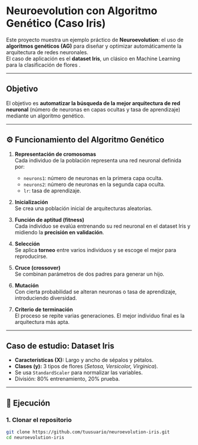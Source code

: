 
#  Neuroevolution con Algoritmo Genético (Caso Iris)

Este proyecto muestra un ejemplo práctico de **Neuroevolution**: el uso de **algoritmos genéticos (AG)** para diseñar y optimizar automáticamente la arquitectura de redes neuronales.  
El caso de aplicación es el **dataset Iris**, un clásico en Machine Learning para la clasificación de flores .

---

##  Objetivo
El objetivo es **automatizar la búsqueda de la mejor arquitectura de red neuronal** (número de neuronas en capas ocultas y tasa de aprendizaje) mediante un algoritmo genético.

---

## ⚙ Funcionamiento del Algoritmo Genético

1. **Representación de cromosomas**  
   Cada individuo de la población representa una red neuronal definida por:  
   - `neurons1`: número de neuronas en la primera capa oculta.  
   - `neurons2`: número de neuronas en la segunda capa oculta.  
   - `lr`: tasa de aprendizaje.  

2. **Inicialización**  
   Se crea una población inicial de arquitecturas aleatorias.  

3. **Función de aptitud (fitness)**  
   Cada individuo se evalúa entrenando su red neuronal en el dataset Iris y midiendo la **precisión en validación**.  

4. **Selección**  
   Se aplica **torneo** entre varios individuos y se escoge el mejor para reproducirse.  

5. **Cruce (crossover)**  
   Se combinan parámetros de dos padres para generar un hijo.  

6. **Mutación**  
   Con cierta probabilidad se alteran neuronas o tasa de aprendizaje, introduciendo diversidad.  

7. **Criterio de terminación**  
   El proceso se repite varias generaciones. El mejor individuo final es la arquitectura más apta.  

---

##  Caso de estudio: Dataset Iris

- **Características (X):** Largo y ancho de sépalos y pétalos.  
- **Clases (y):** 3 tipos de flores (*Setosa, Versicolor, Virginica*).  
- Se usa `StandardScaler` para normalizar las variables.  
- División: 80% entrenamiento, 20% prueba.  

---


## 🚀 Ejecución

### 1. Clonar el repositorio
```bash
git clone https://github.com/tuusuario/neuroevolution-iris.git
cd neuroevolution-iris
